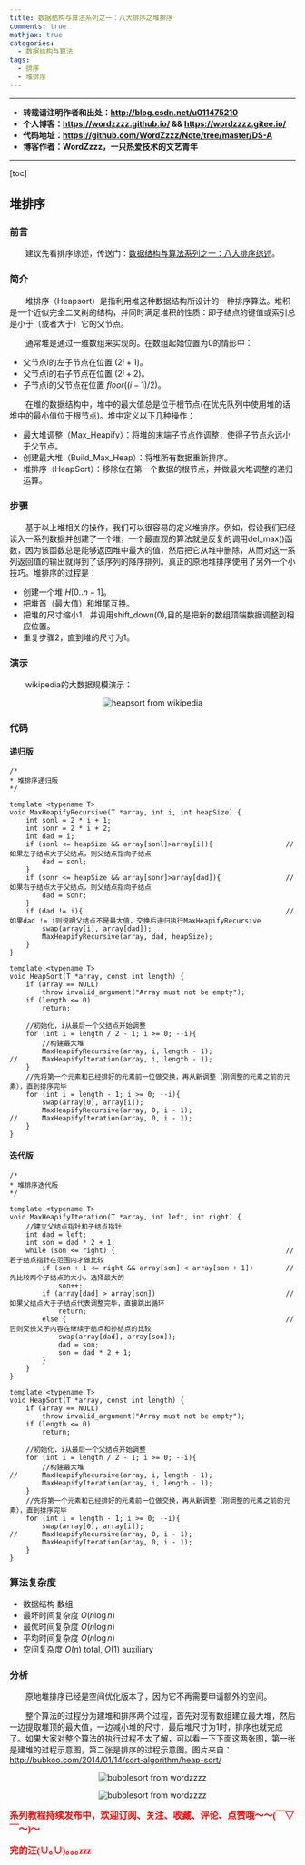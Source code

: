 ```yaml
---
title: 数据结构与算法系列之一：八大排序之堆排序
comments: true
mathjax: true
categories:
  - 数据结构与算法
tags:
  - 排序
  - 堆排序
---
```


----------

- **转载请注明作者和出处：http://blog.csdn.net/u011475210**
- **个人博客：https://wordzzzz.github.io/ && https://wordzzzz.gitee.io/**
- **代码地址：https://github.com/WordZzzz/Note/tree/master/DS-A**
- **博客作者：WordZzzz，一只热爱技术的文艺青年**

----------

[toc]

## 堆排序

### 前言

&emsp;&emsp;建议先看排序综述，传送门：[数据结构与算法系列之一：八大排序综述](http://blog.csdn.net/u011475210/article/details/79014021)。

### 简介

&emsp;&emsp;堆排序（Heapsort）是指利用堆这种数据结构所设计的一种排序算法。堆积是一个近似完全二叉树的结构，并同时满足堆积的性质：即子结点的键值或索引总是小于（或者大于）它的父节点。

&emsp;&emsp;通常堆是通过一维数组来实现的。在数组起始位置为0的情形中：

- 父节点i的左子节点在位置 ${\displaystyle (2i+1)}$。
- 父节点i的右子节点在位置 ${\displaystyle (2i+2)}$。
- 子节点i的父节点在位置 ${\displaystyle floor((i-1)/2)}$。

&emsp;&emsp;在堆的数据结构中，堆中的最大值总是位于根节点(在优先队列中使用堆的话堆中的最小值位于根节点)。堆中定义以下几种操作：

- 最大堆调整（Max_Heapify）：将堆的末端子节点作调整，使得子节点永远小于父节点。
- 创建最大堆（Build_Max_Heap）：将堆所有数据重新排序。
- 堆排序（HeapSort）：移除位在第一个数据的根节点，并做最大堆调整的递归运算。

### 步骤

&emsp;&emsp;基于以上堆相关的操作，我们可以很容易的定义堆排序。例如，假设我们已经读入一系列数据并创建了一个堆，一个最直观的算法就是反复的调用del_max()函数，因为该函数总是能够返回堆中最大的值，然后把它从堆中删除，从而对这一系列返回值的输出就得到了该序列的降序排列。真正的原地堆排序使用了另外一个小技巧。堆排序的过程是：

- 创建一个堆 ${\displaystyle H[0..n-1]}$。
- 把堆首（最大值）和堆尾互换。
- 把堆的尺寸缩小1，并调用shift_down(0),目的是把新的数组顶端数据调整到相应位置。
- 重复步骤2，直到堆的尺寸为1。

### 演示

&emsp;&emsp;wikipedia的大数据规模演示：

<p></p>
<div align=center><img src="http://img.blog.csdn.net/20180108145757178?watermark/2/text/aHR0cDovL2Jsb2cuY3Nkbi5uZXQvdTAxMTQ3NTIxMA==/font/5a6L5L2T/fontsize/400/fill/I0JBQkFCMA==/dissolve/70/gravity/SouthEast" alt="heapsort from wikipedia"/></div>
<p></p>

### 代码

#### 递归版

```cpp?linenums
/*
* 堆排序递归版
*/

template <typename T>
void MaxHeapifyRecursive(T *array, int i, int heapSize) {
	int sonl = 2 * i + 1;
	int sonr = 2 * i + 2;
	int dad = i;
	if (sonl <= heapSize && array[sonl]>array[i]){					//如果左子结点大于父结点，则父结点指向子结点
		dad = sonl;
	}
	if (sonr <= heapSize && array[sonr]>array[dad]){				//如果右子结点大于父结点，则父结点指向子结点
		dad = sonr;
	}
	if (dad != i){													//如果dad != i则说明父结点不是最大值，交换后递归执行MaxHeapifyRecursive
		swap(array[i], array[dad]);
		MaxHeapifyRecursive(array, dad, heapSize);
	}
}

template <typename T>
void HeapSort(T *array, const int length) {
	if (array == NULL)
		throw invalid_argument("Array must not be empty");
	if (length <= 0)
		return;

	//初始化，i从最后一个父结点开始调整
	for (int i = length / 2 - 1; i >= 0; --i){
		//构建最大堆 
		MaxHeapifyRecursive(array, i, length - 1);
//		MaxHeapifyIteration(array, i, length - 1);
	}
	//先将第一个元素和已经排好的元素前一位做交换，再从新调整（刚调整的元素之前的元素），直到排序完毕
	for (int i = length - 1; i >= 0; --i){
		swap(array[0], array[i]);
		MaxHeapifyRecursive(array, 0, i - 1);
//		MaxHeapifyIteration(array, 0, i - 1);
	}
}
```

#### 迭代版

```cpp?linenums
/*
* 堆排序迭代版
*/

template <typename T>
void MaxHeapifyIteration(T *array, int left, int right) {
	//建立父结点指针和子结点指针
	int dad = left;
	int son = dad * 2 + 1;
	while (son <= right) {											//若子结点指针在范围内才做比较
		if (son + 1 <= right && array[son] < array[son + 1])		//先比较两个子结点的大小，选择最大的
			son++;
		if (array[dad] > array[son])								//如果父结点大于子结点代表调整完毕，直接跳出循环
			return;
		else {														//否则交换父子内容在继续子结点和孙结点的比较
			swap(array[dad], array[son]);
			dad = son;
			son = dad * 2 + 1;
		}
	}
}

template <typename T>
void HeapSort(T *array, const int length) {
	if (array == NULL)
		throw invalid_argument("Array must not be empty");
	if (length <= 0)
		return;

	//初始化，i从最后一个父结点开始调整
	for (int i = length / 2 - 1; i >= 0; --i){
		//构建最大堆 
//		MaxHeapifyRecursive(array, i, length - 1);
		MaxHeapifyIteration(array, i, length - 1);
	}
	//先将第一个元素和已经排好的元素前一位做交换，再从新调整（刚调整的元素之前的元素），直到排序完毕
	for (int i = length - 1; i >= 0; --i){
		swap(array[0], array[i]);
//		MaxHeapifyRecursive(array, 0, i - 1);
		MaxHeapifyIteration(array, 0, i - 1);
	}
}
```

### 算法复杂度

- 数据结构	数组
- 最坏时间复杂度	${\displaystyle O(n\log n)}$
- 最优时间复杂度	${\displaystyle O(n\log n)}$
- 平均时间复杂度	${\displaystyle O(n\log n)}$ 
- 空间复杂度	${\displaystyle O(n)}$ total, ${\displaystyle O(1)}$ auxiliary

### 分析

&emsp;&emsp;原地堆排序已经是空间优化版本了，因为它不再需要申请额外的空间。

&emsp;&emsp;整个算法的过程分为建堆和排序两个过程，首先对现有数组建立最大堆，然后一边提取堆顶的最大值，一边减小堆的尺寸，最后堆尺寸为1时，排序也就完成了。如果大家对整个算法的执行过程不太了解，可以看一下下面这两张图，第一张是建堆的过程示意图，第二张是排序的过程示意图。图片来自：http://bubkoo.com/2014/01/14/sort-algorithm/heap-sort/

<p></p>
<div align=center><img src="http://img.blog.csdn.net/20180108145915265?watermark/2/text/aHR0cDovL2Jsb2cuY3Nkbi5uZXQvdTAxMTQ3NTIxMA==/font/5a6L5L2T/fontsize/400/fill/I0JBQkFCMA==/dissolve/70/gravity/SouthEast" alt="bubblesort from wordzzzz"/></div>
<p></p>

<p></p>
<div align=center><img src="http://img.blog.csdn.net/20180108145935165?watermark/2/text/aHR0cDovL2Jsb2cuY3Nkbi5uZXQvdTAxMTQ3NTIxMA==/font/5a6L5L2T/fontsize/400/fill/I0JBQkFCMA==/dissolve/70/gravity/SouthEast" alt="bubblesort from wordzzzz"/></div>
<p></p>

**<font color="red" size=3 face="仿宋">系列教程持续发布中，欢迎订阅、关注、收藏、评论、点赞哦～～(￣▽￣～)～</font>**

**<font color="red" size=3 face="仿宋">完的汪(∪｡∪)｡｡｡zzz</font>**
